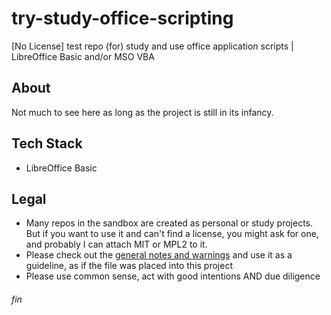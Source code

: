 # try-study-office-scripting
[No License] test repo (for) study and use office application scripts | LibreOffice Basic and/or MSO VBA

## About
Not much to see here as long as the project is still in its infancy.

## Tech Stack
 * LibreOffice Basic

## Legal
* Many repos in the sandbox are created as personal or study projects. But if you want to use it and can't find a license, you might ask for one, and probably I can attach MIT or MPL2 to it.
* Please check out the [general notes and warnings](https://rhanak1987-sandbox.github.io/hello-world/possible-license-concerns.html) and use it as a guideline, as if the file was placed into this project
* Please use common sense, act with good intentions AND due diligence

###### fin
